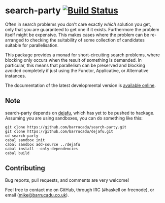 search-party [![Build Status][build-status]][build-log]
============

Often in search problems you don't care exactly *which* solution you
get, only that you are guaranteed to get one if it exists. Furthermore
the problem itself might be expensive. This makes cases where the
problem can be re-arranged to checking the suitability of some
collection of candidates suitable for parallelisation.

This package provides a monad for short-circuiting search problems,
where blocking only occurs when the result of something is
demanded. In particular, this means that parallelism can be preserved
and blocking avoided completely if just using the Functor,
Applicative, or Alternative instances.

The documentation of the latest developmental version is
[available online][docs].

Note
----

search-party depends on [dejafu][], which has yet to be pushed to
hackage. Assuming you are using sandboxes, you can do something like
this:

~~~~{.bash}
git clone https://github.com/barrucadu/search-party.git
git clone https://github.com/barrucadu/dejafu.git
cd search-party
cabal sandbox init
cabal sandbox add-source ../dejafu
cabal install --only-dependencies
cabal build
~~~~

Contributing
------------

Bug reports, pull requests, and comments are very welcome!

Feel free to contact me on GitHub, through IRC (#haskell on freenode),
or email (mike@barrucadu.co.uk).

[build-status]: http://ci.barrucadu.co.uk/job/search-party%20(lts)/badge/icon?style=plastic
[build-log]:    http://ci.barrucadu.co.uk/job/search-party%20(lts)/
[docs]:         https://barrucadu.github.io/search-party
[dejafu]:       https://github.com/barrucadu/dejafu
